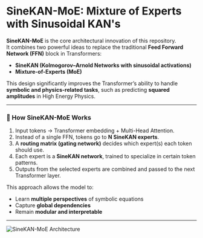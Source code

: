 # SineKAN-MoE: Mixture of Experts with Sinusoidal KAN's 

**SineKAN-MoE** is the core architectural innovation of this repository.  
It combines two powerful ideas to replace the traditional **Feed Forward Network (FFN)** block in Transformers:

- **SineKAN (Kolmogorov–Arnold Networks with sinusoidal activations)**  
- **Mixture-of-Experts (MoE)**  

This design significantly improves the Transformer’s ability to handle **symbolic and physics-related tasks**, such as predicting **squared amplitudes** in High Energy Physics.

---

### 🔹 How SineKAN-MoE Works
1. Input tokens → Transformer embedding + Multi-Head Attention.  
2. Instead of a single FFN, tokens go to **N SineKAN experts**.  
3. A **routing matrix (gating network)** decides which expert(s) each token should use.  
4. Each expert is a **SineKAN network**, trained to specialize in certain token patterns.  
5. Outputs from the selected experts are combined and passed to the next Transformer layer.

This approach allows the model to:
- Learn **multiple perspectives** of symbolic equations
- Capture **global dependencies**
- Remain **modular and interpretable**

---

![SineKAN-MoE Architecture]("src/SineKAN_MoE/sinekanmoe-architecture.png")
